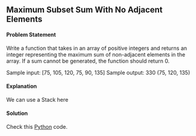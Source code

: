 ## Maximum Subset Sum With No Adjacent Elements

#### Problem Statement


Write a function that takes in an array of positive integers and returns an integer representing the maximum sum of non-adjacent elements in the array. If a sum
cannot be generated, the function should return 0.

Sample input: [75, 105, 120, 75, 90, 135]
Sample output: 330 (75, 120, 135)



#### Explanation

We can use a Stack here


#### Solution

Check this [Python](../solution/Maximum_Subset_Sum_With_No_Adjacent_Element.py) code.

